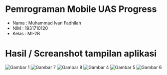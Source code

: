 # Pemrograman Mobile UAS Progress

- Nama  : Muhammad Ivan Fadhilah
- NIM   : 1931710120
- Kelas : MI-2B

# Hasil / Screanshot tampilan aplikasi

![Gambar 1](img/1.jpeg)
![Gambar 7](img/7.jpeg)
![Gambar 8](img/8.jpeg)
![Gambar 4](img/4.jpeg)
![Gambar 5](img/5.jpeg)
![Gambar 6](img/6.jpeg)
